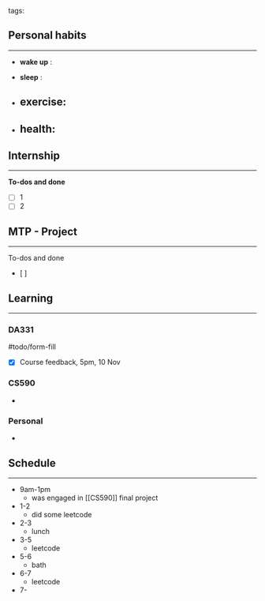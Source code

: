 tags: 
## Personal habits
--- 

- **wake up** :

- **sleep** :

-  **exercise**:
	- 

-  **health**: 
	- 



## Internship 
---
**To-dos and done**
- [ ] 1
- [ ] 2

## MTP - Project
--- 
To-dos and done
- [ ] 



## Learning
---
### DA331

#todo/form-fill 
- [x] Course feedback, 5pm, 10 Nov

### CS590
- 

### Personal
- 

## Schedule
---
- 9am-1pm
	- was engaged in [[CS590]] final project
- 1-2
	- did some leetcode
- 2-3
	- lunch
- 3-5
	- leetcode
- 5-6
	- bath
- 6-7
	- leetcode
- 7-